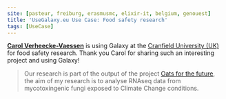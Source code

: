 ```yaml
---
site: [pasteur, freiburg, erasmusmc, elixir-it, belgium, genouest]
title: 'UseGalaxy.eu Use Case: Food safety research'
tags: [UseCase]
---
```


[__Carol Verheecke-Vaessen__](https://www.cranfield.ac.uk/people/dr-carol-verheecke-15579761) is using Galaxy at the [Cranfield University (UK)](https://www.cranfield.ac.uk/) for food safety research. Thank you Carol for sharing such an interesting project and using Galaxy!

> Our research is part of the output of the project [Oats for the future](https://www.cranfield.ac.uk/research-projects/oats-for-the-future#:~:text=Oats%20for%20the%20future%3A%20Minimising%20mycotoxin%20contamination%20under%20future%20climate%20scenarios,-Share&text=Oats%20can%20become%20infected%20with,there%20are%20no%20visible%20symptoms.), the aim of my research is to analyse RNAseq data from mycotoxingenic fungi exposed to Climate Change conditions. 
